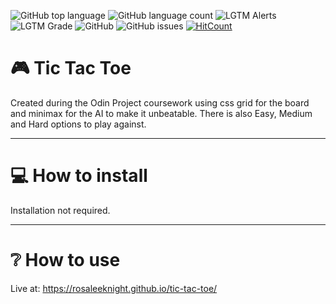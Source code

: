 ![GitHub top language](https://img.shields.io/github/languages/top/RosaleeKnight/tic-tac-toe)
![GitHub language count](https://img.shields.io/github/languages/count/RosaleeKnight/tic-tac-toe)
![LGTM Alerts](https://img.shields.io/lgtm/alerts/github/RosaleeKnight/tic-tac-toe)
![LGTM Grade](https://img.shields.io/lgtm/grade/javascript/github/RosaleeKnight/tic-tac-toe)
![GitHub](https://img.shields.io/github/license/RosaleeKnight/tic-tac-toe)
![GitHub issues](https://img.shields.io/github/issues/RosaleeKnight/tic-tac-toe)
[![HitCount](https://hits.dwyl.com/RosaleeKnight/tic-tac-toe.svg?style=flat)](http://hits.dwyl.com/RosaleeKnight/tic-tac-toe)

# 🎮 Tic Tac Toe
Created during the Odin Project coursework using css grid for the board and minimax for the AI to make it unbeatable. There is also Easy, Medium and Hard options to play against. 

-----
# 💻 How to install 
Installation not required.

-----
# ❔ How to use
Live at: https://rosaleeknight.github.io/tic-tac-toe/
